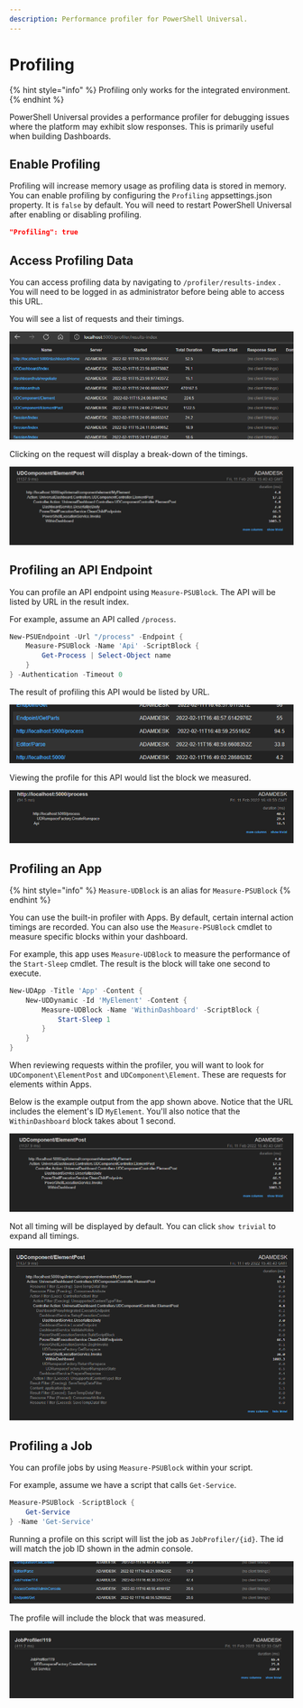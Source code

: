 ```yaml
---
description: Performance profiler for PowerShell Universal.
---
```


# Profiling

{% hint style="info" %}
Profiling only works for the integrated environment.
{% endhint %}

PowerShell Universal provides a performance profiler for debugging issues where the platform may exhibit slow responses. This is primarily useful when building Dashboards.&#x20;

## Enable Profiling

Profiling will increase memory usage as profiling data is stored in memory. You can enable profiling by configuring the `Profiling` appsettings.json property. It is `false` by default. You will need to restart PowerShell Universal after enabling or disabling profiling.&#x20;

```json
"Profiling": true
```

## Access Profiling Data

You can access profiling data by navigating to `/profiler/results-index` . You will need to be logged in as administrator before being able to access this URL.&#x20;

You will see a list of requests and their timings.&#x20;

![Result Index](<../.gitbook/assets/image (432).png>)

Clicking on the request will display a break-down of the timings.&#x20;

![Timings](<../.gitbook/assets/image (266).png>)

## Profiling an API Endpoint

You can profile an API endpoint using `Measure-PSUBlock`. The API will be listed by URL in the result index.&#x20;

For example, assume an API called `/process`.&#x20;

```powershell
New-PSUEndpoint -Url "/process" -Endpoint {
    Measure-PSUBlock -Name 'Api' -ScriptBlock {
        Get-Process | Select-Object name
    }
} -Authentication -Timeout 0 
```

The result of profiling this API would be listed by URL.

![](<../.gitbook/assets/image (440).png>)

Viewing the profile for this API would list the block we measured.&#x20;

![](<../.gitbook/assets/image (556).png>)

## Profiling an App

{% hint style="info" %}
`Measure-UDBlock` is an alias for `Measure-PSUBlock`
{% endhint %}

You can use the built-in profiler with Apps. By default, certain internal action timings are recorded. You can also use the `Measure-PSUBlock` cmdlet to measure specific blocks within your dashboard.&#x20;

For example, this app uses `Measure-UDBlock` to measure the performance of the `Start-Sleep` cmdlet. The result is the block will take one second to execute.&#x20;

```powershell
New-UDApp -Title 'App' -Content {
    New-UDDynamic -Id 'MyElement' -Content {
        Measure-UDBlock -Name 'WithinDashboard' -ScriptBlock {
            Start-Sleep 1
        }
    }
}
```

When reviewing requests within the profiler, you will want to look for `UDComponent\ElementPost` and `UDComponent\Element`. These are requests for elements within Apps.&#x20;

Below is the example output from the app shown above. Notice that the URL includes the element's ID `MyElement`. You'll also notice that the `WithinDashboard` block takes about 1 second.&#x20;

![Dashboard Timing](<../.gitbook/assets/image (264).png>)

Not all timing will be displayed by default. You can click `show trivial` to expand all timings.&#x20;

![All Timings](<../.gitbook/assets/image (549).png>)

## Profiling a Job

You can profile jobs by using `Measure-PSUBlock` within your script.&#x20;

For example, assume we have a script that calls `Get-Service`.&#x20;

```powershell
Measure-PSUBlock -ScriptBlock {
    Get-Service
} -Name 'Get-Service'
```

Running a profile on this script will list the job as `JobProfiler/{id}`. The id will match the job ID shown in the admin console.&#x20;

![](<../.gitbook/assets/image (554).png>)

The profile will include the block that was measured.&#x20;

![](<../.gitbook/assets/image (111).png>)
